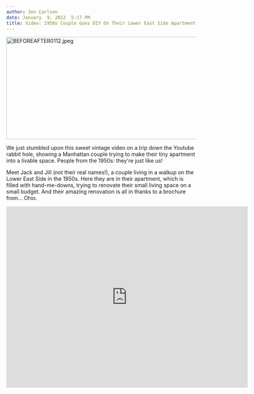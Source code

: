 ```yaml
---
author: Jen Carlson
date: January  9, 2012  5:17 PM
title: Video: 1950s Couple Goes DIY On Their Lower East Side Apartment
---
```


<p><span class="mt-enclosure mt-enclosure-image" style="display: inline;"> <img alt="BEFOREAFTER0112.jpeg" src="https://web.archive.org/web/20120118134634im_/http://gothamist.com/attachments/arts_jen/BEFOREAFTER0112.jpeg" width="640" height="271" class="image-none"> </span></p>

<p>We just stumbled upon this sweet vintage video on a trip down the Youtube rabbit hole, showing a Manhattan couple trying to make their tiny apartment into a livable space. People from the 1950s: they&apos;re just like us!</p>

<p>Meet Jack and Jill (not their real names!), a couple living in a walkup on the Lower East Side in the 1950s. Here they are in their apartment, which is filled with hand-me-downs, trying to renovate their small living space on a small budget. And their amazing renovation is all in thanks to a brochure from... Ohio.</p>

<p><iframe width="640" height="480" src="https://web.archive.org/web/20120118134634if_/http://www.youtube.com/embed/wk3AYQ7dGvs" frameborder="0" allowfullscreen></iframe></p>